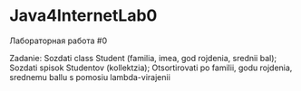 # Java4InternetLab0
Лабораторная работа #0

Zadanie:
  Sozdati class Student (familia, imea, god rojdenia, srednii bal);
  Sozdati spisok Studentov (kollektzia);
  Otsortirovati po familii, godu rojdenia, srednemu ballu s pomosiu lambda-virajenii

